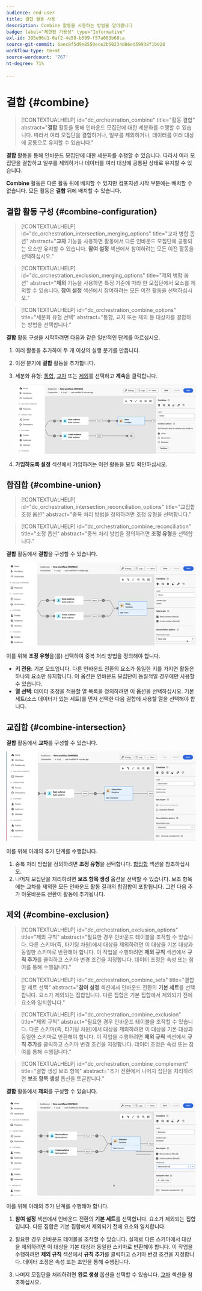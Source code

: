 ```yaml
---
audience: end-user
title: 결합 활동 사용
description: Combine 활동을 사용하는 방법을 알아봅니다
badge: label="제한된 가용성" type="Informative"
exl-id: 395e96d1-0af2-4e59-b599-f57a083b68ca
source-git-commit: 6aec8f5d9e8550ece2b50234d86ed59938f1b028
workflow-type: tm+mt
source-wordcount: '767'
ht-degree: 71%

---
```


# 결합 {#combine}

>[!CONTEXTUALHELP]
>id="dc_orchestration_combine"
>title="활동 결합"
>abstract="**결합** 활동을 통해 인바운드 모집단에 대한 세분화를 수행할 수 있습니다. 따라서 여러 모집단을 결합하거나, 일부를 제외하거나, 데이터를 여러 대상에 공통으로 유지할 수 있습니다."

**결합** 활동을 통해 인바운드 모집단에 대한 세분화를 수행할 수 있습니다. 따라서 여러 모집단을 결합하고 일부를 제외하거나 데이터를 여러 대상에 공통된 상태로 유지할 수 있습니다.

**Combine** 활동은 다른 활동 뒤에 배치할 수 있지만 컴포지션 시작 부분에는 배치할 수 없습니다. 모든 활동은 **결합** 뒤에 배치할 수 있습니다.

## 결합 활동 구성 {#combine-configuration}

>[!CONTEXTUALHELP]
>id="dc_orchestration_intersection_merging_options"
>title="교차 병합 옵션"
>abstract="**교차** 기능을 사용하면 활동에서 다른 인바운드 모집단에 공통되는 요소만 유지할 수 있습니다. **참여 설정** 섹션에서 참여하려는 모든 이전 활동을 선택하십시오."

>[!CONTEXTUALHELP]
>id="dc_orchestration_exclusion_merging_options"
>title="제외 병합 옵션"
>abstract="**제외** 기능을 사용하면 특정 기준에 따라 한 모집단에서 요소를 제외할 수 있습니다. **참여 설정** 섹션에서 참여하려는 모든 이전 활동을 선택하십시오."

>[!CONTEXTUALHELP]
>id="dc_orchestration_combine_options"
>title="세분화 유형 선택"
>abstract="통합, 교차 또는 제외 등 대상자를 결합하는 방법을 선택합니다."

**결합** 활동 구성을 시작하려면 다음과 같은 일반적인 단계를 따르십시오.

1. 여러 활동을 추가하여 두 개 이상의 실행 분기를 만듭니다.

1. 이전 분기에 **결합** 활동을 추가합니다.

1. 세분화 유형: [통합](#union), [교차](#intersection) 또는 [제외](#exclusion)를 선택하고 **계속**&#x200B;을 클릭합니다.

   ![](../assets/combine.png)

1. **가입하도록 설정** 섹션에서 가입하려는 이전 활동을 모두 확인하십시오.

## 합집합 {#combine-union}

>[!CONTEXTUALHELP]
>id="dc_orchestration_intersection_reconciliation_options"
>title="교집합 조정 옵션"
>abstract="중복 처리 방법을 정의하려면 조정 유형을 선택합니다."

>[!CONTEXTUALHELP]
>id="dc_orchestration_combine_reconciliation"
>title="조정 옵션"
>abstract="중복 처리 방법을 정의하려면 **조정 유형**&#x200B;을 선택합니다."

**결합** 활동에서 **결합**&#x200B;을 구성할 수 있습니다.

![](../assets/combine-union.png)

이를 위해 **조정 유형**&#x200B;을(를) 선택하여 중복 처리 방법을 정의해야 합니다.

* **키 전용**: 기본 모드입니다. 다른 인바운드 전환의 요소가 동일한 키를 가지면 활동은 하나의 요소만 유지합니다. 이 옵션은 인바운드 모집단이 동질적일 경우에만 사용할 수 있습니다.
* **열 선택**: 데이터 조정을 적용할 열 목록을 정의하려면 이 옵션을 선택하십시오. 기본 세트(소스 데이터가 있는 세트)를 먼저 선택한 다음 결합에 사용할 열을 선택해야 합니다.

## 교집합 {#combine-intersection}

**결합** 활동에서 **교차**&#x200B;를 구성할 수 있습니다.

![](../assets/combine-intersection.png)

이를 위해 아래의 추가 단계를 수행합니다.

1. 중복 처리 방법을 정의하려면 **조정 유형**&#x200B;을 선택합니다. [합집합](#union) 섹션을 참조하십시오.
1. 나머지 모집단을 처리하려면 **보조 항목 생성** 옵션을 선택할 수 있습니다. 보조 항목에는 교차를 제외한 모든 인바운드 활동 결과의 합집합이 포함됩니다. 그런 다음 추가 아웃바운드 전환이 활동에 추가됩니다.

## 제외 {#combine-exclusion}

>[!CONTEXTUALHELP]
>id="dc_orchestration_exclusion_options"
>title="제외 규칙"
>abstract="필요한 경우 인바운드 테이블을 조작할 수 있습니다. 다른 스키마(즉, 타기팅 차원)에서 대상을 제외하려면 이 대상을 기본 대상과 동일한 스키마로 반환해야 합니다. 이 작업을 수행하려면 **제외 규칙** 섹션에서 **규칙 추가**&#x200B;를 클릭하고 스키마 변경 조건을 지정합니다. 데이터 조정은 속성 또는 참여를 통해 수행됩니다."

>[!CONTEXTUALHELP]
>id="dc_orchestration_combine_sets"
>title="결합할 세트 선택"
>abstract="**참여 설정** 섹션에서 인바운드 전환의 **기본 세트**&#x200B;를 선택합니다. 요소가 제외되는 집합입니다. 다른 집합은 기본 집합에서 제외되기 전에 요소와 일치합니다."

>[!CONTEXTUALHELP]
>id="dc_orchestration_combine_exclusion"
>title="제외 규칙"
>abstract="필요한 경우 인바운드 테이블을 조작할 수 있습니다. 다른 스키마(즉, 타기팅 차원)에서 대상을 제외하려면 이 대상을 기본 대상과 동일한 스키마로 반환해야 합니다. 이 작업을 수행하려면 **제외 규칙** 섹션에서 **규칙 추가**&#x200B;를 클릭하고 스키마 변경 조건을 지정합니다. 데이터 조정은 속성 또는 참여를 통해 수행됩니다."

>[!CONTEXTUALHELP]
>id="dc_orchestration_combine_complement"
>title="결합 생성 보조 항목"
>abstract="추가 전환에서 나머지 집단을 처리하려면 **보조 항목 생성** 옵션을 토글합니다."

**결합** 활동에서 **제외**&#x200B;를 구성할 수 있습니다.

![](../assets/combine-exclusion.png)

이를 위해 아래의 추가 단계를 수행해야 합니다.

1. **참여 설정** 섹션에서 인바운드 전환의 **기본 세트**&#x200B;를 선택합니다. 요소가 제외되는 집합입니다. 다른 집합은 기본 집합에서 제외되기 전에 요소와 일치합니다.

1. 필요한 경우 인바운드 테이블을 조작할 수 있습니다. 실제로 다른 스키마에서 대상을 제외하려면 이 대상을 기본 대상과 동일한 스키마로 반환해야 합니다. 이 작업을 수행하려면 **제외 규칙** 섹션에서 **규칙 추가**&#x200B;를 클릭하고 스키마 변경 조건을 지정합니다. 데이터 조정은 속성 또는 조인을 통해 수행됩니다. <!-- pas compris-->
1. 나머지 모집단을 처리하려면 **완료 생성** 옵션을 선택할 수 있습니다. [교차](#intersection) 섹션을 참조하십시오.

<!--
## Examples{#combine-examples}

In the following example, we are using a **Combine** activity and we add a **union** to retrieves all the profiles of the two queries: persons between 18 and 27 years old and persons between 34 and 40 years old.

![](../assets/workflow-union-example.png)

The following example shows the **intersection** between two query activities. It is being used here to retrieve profiles who are between 18 to 27 years old and whose email address has been provided.

![](../assets/workflow-intersection-example.png)

The following **exclusion** example shows two queries configured to filter profiles who are between 18 and 27 years old and have an Adobe email domain. The profiles with an Adobe email domain are then excluded from the first set. 

![](../assets/workflow-exclusion-example.png)
-->
